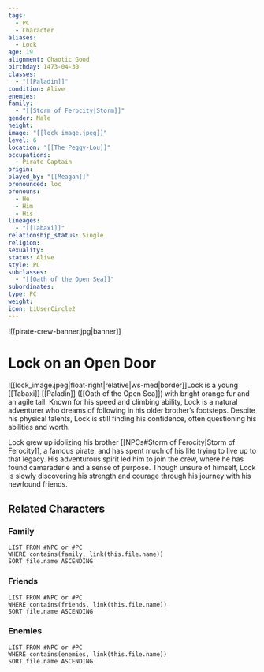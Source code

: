 ```yaml
---
tags:
  - PC
  - Character
aliases:
  - Lock
age: 19
alignment: Chaotic Good
birthday: 1473-04-30
classes:
  - "[[Paladin]]"
condition: Alive
enemies: 
family:
  - "[[Storm of Ferocity|Storm]]"
gender: Male
height: 
image: "[[lock_image.jpeg]]"
level: 6
location: "[[The Peggy-Lou]]"
occupations:
  - Pirate Captain
origin: 
played_by: "[[Meagan]]"
pronounced: loc
pronouns:
  - He
  - Him
  - His
lineages:
  - "[[Tabaxi]]"
relationship_status: Single
religion: 
sexuality: 
status: Alive
style: PC
subclasses:
  - "[[Oath of the Open Sea]]"
subordinates: 
type: PC
weight: 
icon: LiUserCircle2
---
```


![[pirate-crew-banner.jpg|banner]]

# Lock on an Open Door

![[lock_image.jpeg|float-right|relative|ws-med|border]]Lock is a young [[Tabaxi]] [[Paladin]] ([[Oath of the Open Sea]]) with bright orange fur and an agile tail. Known for his speed and climbing ability, Lock is a natural adventurer who dreams of following in his older brother’s footsteps. Despite his physical talents, Lock is still finding his confidence, often questioning his abilities and worth.

Lock grew up idolizing his brother [[NPCs#Storm of Ferocity|Storm of Ferocity]], a famous pirate, and has spent much of his life trying to live up to that legacy. His adventurous spirit led him to join the crew, where he has found camaraderie and a sense of purpose. Though unsure of himself, Lock is slowly discovering his strength and courage through his journey with his newfound friends.

## Related Characters

### Family

```dataview
LIST FROM #NPC or #PC
WHERE contains(family, link(this.file.name))
SORT file.name ASCENDING
```

### Friends

```dataview
LIST FROM #NPC or #PC
WHERE contains(friends, link(this.file.name))
SORT file.name ASCENDING
```

### Enemies

```dataview
LIST FROM #NPC or #PC
WHERE contains(enemies, link(this.file.name))
SORT file.name ASCENDING
```
